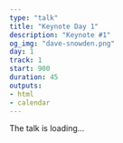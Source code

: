 ```yaml
---
type: "talk"
title: "Keynote Day 1"
description: "Keynote #1"
og_img: "dave-snowden.png"
day: 1
track: 1
start: 900
duration: 45
outputs:
- html
- calendar
---
```


The talk is loading...